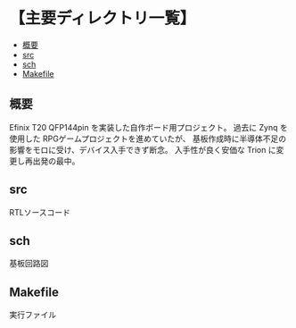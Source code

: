 <h1>【主要ディレクトリ一覧】</h1>

- [概要](#概要)
- [src](#src)
- [sch](#sch)
- [Makefile](#makefile)

## 概要
Efinix T20 QFP144pin を実装した自作ボード用プロジェクト。
過去に Zynq を使用した RPGゲームプロジェクトを進めていたが、
基板作成時に半導体不足の影響をモロに受け、デバイス入手できず断念。
入手性が良く安価な Trion に変更し再出発の最中。

## src
RTLソースコード

## sch
基板回路図

## Makefile
実行ファイル